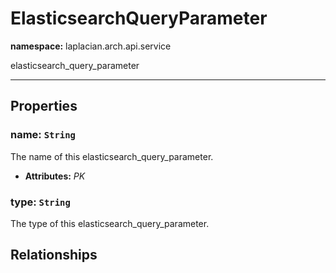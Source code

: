 # **ElasticsearchQueryParameter**
**namespace:** laplacian.arch.api.service

elasticsearch_query_parameter



---

## Properties

### name: `String`
The name of this elasticsearch_query_parameter.
- **Attributes:** *PK*

### type: `String`
The type of this elasticsearch_query_parameter.

## Relationships